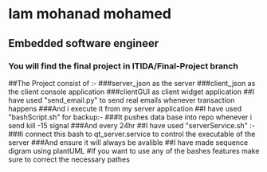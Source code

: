 # Iam mohanad mohamed
## Embedded software engineer
### You will find the final project in ITIDA/Final-Project branch
##The Project consist of :-
###server_json as the server
###client_json as the client console application
###clientGUI as client widget application
##I have used "send_email.py" to send real emails whenever transaction happens
###And i execute it from my server application
##I have used "bashScript.sh" for backup:-
###It pushes data base into repo whenever i send kill -15 signal 
###And every 24hr
##I have used "serverService.sh" :-
###i connect this bash to qt_server.service to control the executable of the server 
###And ensure it will always be avalible
##I have made sequence digram using plantUML
#If you want to use any of the bashes features make sure to correct the necessary pathes
